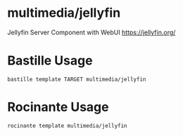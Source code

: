 # multimedia/jellyfin
Jellyfin Server Component with WebUI
https://jellyfin.org/

# Bastille Usage
```shell
bastille template TARGET multimedia/jellyfin
```

# Rocinante Usage
```shell
rocinante template multimedia/jellyfin
```

